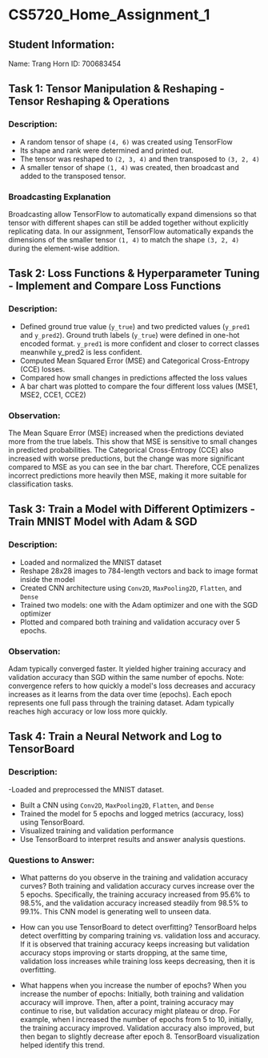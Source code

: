 # CS5720_Home_Assignment_1

## Student Information:
Name: Trang Horn
ID: 700683454

## Task 1: Tensor Manipulation & Reshaping - Tensor Reshaping & Operations
### Description: 
- A random tensor of shape `(4, 6)` was created using TensorFlow
- Its shape and rank were determined and printed out.
- The tensor was reshaped to `(2, 3, 4)` and then transposed to `(3, 2, 4)`
- A smaller tensor of shape `(1, 4)` was created, then broadcast and added to the transposed tensor.

### Broadcasting Explanation
Broadcasting allow TensorFlow to automatically expand dimensions so that tensor with different shapes can still be added together without explicitly replicating data. In our assignment, TensorFlow automatically expands the dimensions of the smaller tensor `(1, 4)` to match the shape `(3, 2, 4)` during the element-wise addition.

## Task 2:  Loss Functions & Hyperparameter Tuning - Implement and Compare Loss Functions
### Description:
- Defined ground true value (`y_true`) and two predicted values (`y_pred1` and `y_pred2`). Ground truth labels (`y_true`) were defined in one-hot encoded format. `y_pred1` is more confident and closer to correct classes meanwhile y_pred2 is less confident.
- Computed Mean Squared Error (MSE) and Categorical Cross-Entropy (CCE) losses.
- Compared how small changes in predictions affected the loss values
- A bar chart was plotted to compare the four different loss values (MSE1, MSE2, CCE1, CCE2)
### Observation:
The Mean Square Error (MSE) increased when the predictions deviated more from the true labels. This show that MSE is sensitive to small changes in predicted probabilities.
The Categorical Cross-Entropy (CCE) also increased with worse preductions, but the change was more significant compared to MSE as you can see in the bar chart. Therefore, CCE penalizes incorrect predictions more heavily then MSE, making it more suitable for classification tasks.

## Task 3: Train a Model with Different Optimizers - Train MNIST Model with Adam & SGD
### Description:
- Loaded and normalized the MNIST dataset
- Reshape 28x28 images to 784-length vectors and back to image format inside the model
- Created CNN architecture using `Conv2D`, `MaxPooling2D`, `Flatten`, and `Dense`
- Trained two models: one with the Adam optimizer and one with the SGD optimizer
- Plotted and compared both training and validation accuracy over 5 epochs.
### Observation:
Adam typically converged faster. It yielded higher training accuracy and validation accuracy than SGD within the same number of epochs. Note: convergence refers to how quickly a model's loss decreases and accuracy increases as it learns from the data over time (epochs). Each epoch represents one full pass through the training dataset. Adam typically reaches high accuracy or low loss more quickly. 

## Task 4: Train a Neural Network and Log to TensorBoard
### Description:
-Loaded and preprocessed the MNIST dataset.
- Built a CNN using `Conv2D`, `MaxPooling2D`, `Flatten`, and `Dense`
- Trained the model for 5 epochs and logged metrics (accuracy, loss) using TensorBoard.
- Visualized training and validation performance
- Use TensorBoard to interpret results and answer analysis questions.
### Questions to Answer:
- What patterns do you observe in the training and validation accuracy curves? Both training and validation accuracy curves increase over the 5 epochs. Specifically, the training accuracy increased from 95.6% to 98.5%, and the validation accuracy increased steadily from 98.5% to 99.1%. This CNN model is generating well to unseen data.

- How can you use TensorBoard to detect overfitting? TensorBoard helps detect overfitting by comparing training vs. validation loss and accuracy. If it is observed that training accuracy keeps increasing but validation accuracy stops improving or starts dropping, at the same time, validation loss increases while training loss keeps decreasing, then it is overfitting.

- What happens when you increase the number of epochs? When you increase the number of epochs:
 Initially, both training and validation accuracy will improve. Then, after a point, training accuracy may continue to rise, but validation accuracy might plateau or drop. For example, when I increased the number of epochs from 5 to 10, initially, the training accuracy improved. Validation accuracy also improved, but then began to slightly decrease after epoch 8. TensorBoard visualization helped identify this trend. 



  


